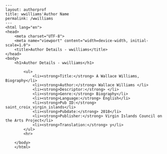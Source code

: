 
    ---
    layout: authorprof
    title: wwilliams'Author Name 
    permalink: /wwilliams
    ---
    <html lang="en">
    <head>
        <meta charset="UTF-8">
        <meta name="viewport" content="width=device-width, initial-scale=1.0">
        <title>Author Details - wwilliams</title>
    </head>
    <body>
        <h1>Author Details - wwilliams</h1>
        
            <ul>
                <li><strong>Title:</strong> A Wallace Williams, Biography</li>
                <li><strong>Author:</strong> Wallace Williams </li>
                <li><strong>Descriptor:</strong> </li>
                <li><strong>Genre:</strong> Biography</li>
                <li><strong>Language:</strong> English</li>
                <li><strong>Pub ID:</strong> saint_croix_virgin_islands</li>
                <li><strong>Pubdate:</strong> 2018</li>
                <li><strong>Publisher:</strong> Virgin Islands Council on the Arts Project</li>
                <li><strong>Translation:</strong> y</li>
            </ul>
            <hr>
            
        </body>
        </html>
        